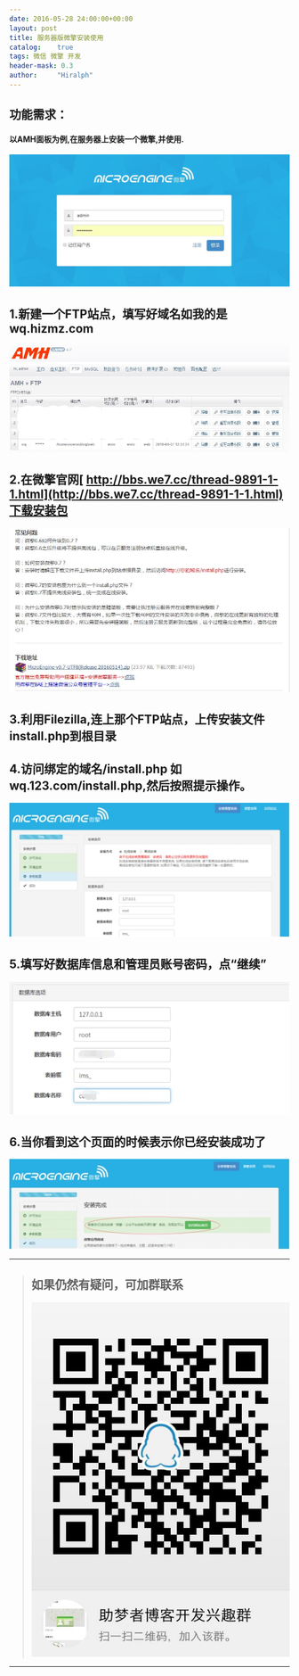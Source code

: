 ```yaml
---
date: 2016-05-28 24:00:00+00:00
layout: post
title: 服务器版微擎安装使用
catalog:    true
tags: 微信 微擎 开发
header-mask: 0.3
author:     "Hiralph"
---
```



## 功能需求：

#### 以AMH面板为例,在服务器上安装一个微擎,并使用.
![chaxun1](/img/blog/wqshow.JPG)

## 1.新建一个FTP站点，填写好域名如我的是wq.hizmz.com
![chaxun2](/img/blog/wqftp.JPG)

## 2.在微擎官网[ http://bbs.we7.cc/thread-9891-1-1.html](http://bbs.we7.cc/thread-9891-1-1.html)下载安装包
![chaxun2](/img/blog/wqinstall.JPG)

## 3.利用Filezilla,连上那个FTP站点，上传安装文件install.php到根目录

## 4.访问绑定的域名/install.php 如wq.123.com/install.php,然后按照提示操作。
![chaxun2](/img/blog/wqinstall-1.jpg)

## 5.填写好数据库信息和管理员账号密码，点“继续”
![chaxun2](/img/blog/wqinstall-2.jpg)

## 6.当你看到这个页面的时候表示你已经安装成功了
![chaxun2](/img/blog/wqinstall-3.jpg)

___
>## 如果仍然有疑问，可加群联系
>![qqgroup](/img/blog/qqgroup.jpg)
___

